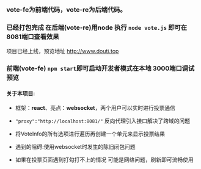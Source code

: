 ### vote-fe为前端代码，vote-re为后端代码。

### 已经打包完成 在后端(vote-re)用node 执行 `node vote.js` 即可在8081端口查看效果

项目已经上线，预览地址 http://www.douti.top

### 前端(vote-fe) `npm start`即可启动开发者模式在本地 3000端口调试预览

#### 关于本项目:

* 框架：**react**、亮点：**websocket**，两个用户可以实时进行投票通信

* `"proxy":"http://localhost:8081/"` 反向代理引入接口解决了跨域的问题

* 将VoteInfo的所有选项进行遍历再创建一个单元来显示投票结果
* 遇到的阻碍:使用websocket时发生的陈旧闭包问题

* 如果在投票页面遇到打勾打不上的情况 可能是网络问题，刷新即可流畅使用